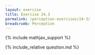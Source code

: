 ```yaml
---
layout: exercise
title: Exercise 24.3
permalink: /perception-exercises/24-3/
breadcrumb: Perception
---
```


{% include mathjax_support %}

<div><i class="arrow-up" data-chapter="perception-exercises" data-exercise="ex_3" data-rating="0"></i></div>
{% include_relative question.md %}
